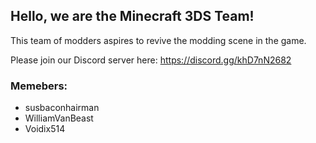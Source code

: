 ## Hello, we are the Minecraft 3DS Team!
This team of modders aspires to revive the modding scene in the game.

Please join our Discord server here: https://discord.gg/khD7nN2682

### Memebers:
- susbaconhairman
- WilliamVanBeast
- Voidix514
